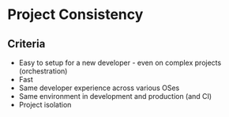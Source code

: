 # Project Consistency

## Criteria

* Easy to setup for a new developer - even on complex projects (orchestration)
* Fast
* Same developer experience across various OSes
* Same environment in development and production (and CI)
* Project isolation
